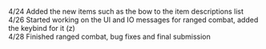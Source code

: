 4/24 Added the new items such as the bow to the item descriptions list<br />
4/26 Started working on the UI and IO messages for ranged combat, added the keybind for it (z)<br />
4/28 Finished ranged combat, bug fixes and final submission
